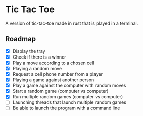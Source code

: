 # Tic Tac Toe
A version of tic-tac-toe made in rust that is played in a terminal.

## Roadmap
- [X] Display the tray
- [X] Check if there is a winner
- [X] Play a move according to a chosen cell
- [X] Playing a random move
- [X] Request a cell phone number from a player
- [X] Playing a game against another person
- [X] Play a game against the computer with random moves
- [X] Start a random game (computer vs computer)
- [X] Run multiple random games (computer vs computer)
- [ ] Launching threads that launch multiple random games
- [ ] Be able to launch the program with a command line